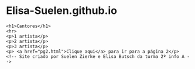 # Elisa-Suelen.github.io
<HTML lang="pt-br">
<head>		
	<link rel="stylesheet" href="estilo1.css">
	<title>Cantores</title>
	<style>
	p:hover, h1:hover, a:hover {
  		background-color: LightGray;
	}
	</style>
</head>
<body>
		
	<h1>Cantores</h1>
	<hr>
	<p>1 artista</p>
	<p>2 artista</p>
	<p>3 artista</p>
	<p> <a href="pg2.html">Clique aqui</a> para ir para a página 2</p>
	<!-- Site criado por Suelen Zierke e Elisa Butsch da turma 2º info A -->
		
</body>
</html>
